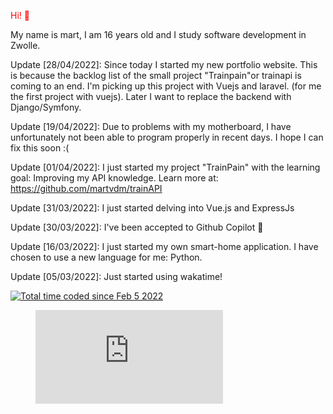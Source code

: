 <p style="color:red"> Hi! 👋</p>

My name is mart, I am 16 years old and I study software development in Zwolle.

<bold> Update [28/04/2022]: </bold>
Since today I started my new portfolio website. 
This is because the backlog list of the small project "Trainpain"or trainapi is coming to an end.
I'm picking up this project with Vuejs and laravel. (for me the first project with vuejs). 
Later I want to replace the backend with Django/Symfony.

<bold> Update [19/04/2022]: </bold>
Due to problems with my motherboard, I have unfortunately not been able to program properly in recent days. 
I hope I can fix this soon :(

<bold> Update [01/04/2022]: </bold>
I just started my project "TrainPain" with the learning goal: Improving my API knowledge.
 Learn more at: https://github.com/martvdm/trainAPI

<bold> Update [31/03/2022]: </bold>
I just started delving into Vue.js and ExpressJs

<bold> Update [30/03/2022]: </bold>
I've been accepted to Github Copilot 🎉

<bold> Update [16/03/2022]: </bold>
I just started my own smart-home application. I have chosen to use a new language for me: Python.

<bold> Update [05/03/2022]: </bold>
Just started using wakatime!

<a href="https://wakatime.com/@e79e2238-0fc8-4bba-9e0e-6c84f4176c54"><img src="https://wakatime.com/badge/user/e79e2238-0fc8-4bba-9e0e-6c84f4176c54.svg" alt="Total time coded since Feb 5 2022" /></a><br>
<figure><embed src="https://wakatime.com/share/@Martvdm/a7231ffb-077a-46b9-9122-cf46e49d0489.svg"></embed></figure>
